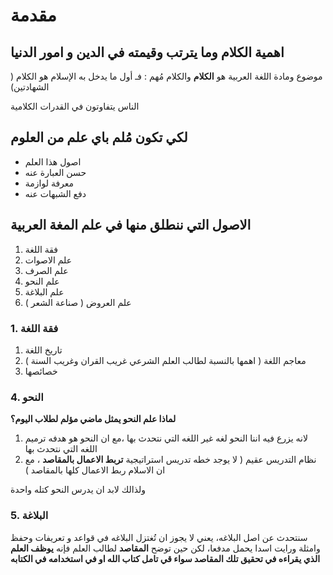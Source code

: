 # مقدمة
## اهمية الكلام وما يترتب وقيمته في الدين و امور الدنيا
موضوع ومادة اللغة العربية هو **الكلام**
والكلام مُهم : فـ أول ما يدخل به الإسلام هو الكلام ( الشهادتين) 

الناس يتفاوتون في القدرات الكلامية 

## لكي تكون مُلم باي علم من العلوم 
- اصول هذا العلم 
- حسن العبارة عنه 
- معرفة لوازمة
- دفع الشبهات عنه

## الاصول التي ننطلق منها في علم المغة العربية 
1. فقة اللغة
2. علم الاصوات
3. علم الصرف
4.  علم النحو
5. علم البلاغة 
6. علم العروض ( صناعة الشعر ) 

### 1. فقة اللغة
1. تاريخ اللغة
2. معاجم اللغة ( اهمها بالنسبة لطالب العلم الشرعي غريب القران وغريب السنة ) 
3. خصائصها

### 4. النحو 

**لماذا علم النحو يمثل ماضي مؤلم لطلاب اليوم؟**
1. لانه يزرع فيه اننا النحو لغه غير اللغه التي نتحدث بها ،مع ان النحو هو هدفه ترميم اللغه التي نتحدث بها
2. نظام التدريس عقيم ( لا يوجد خطه تدريس استراتيجية **تربط الاعمال بالمقاصد** ، مع ان الاسلام ربط الاعمال كلها بالمقاصد ) 

ولذالك لابد ان يدرس النحو كتله واحدة 


### 5. البلاغة
سنتحدث عن اصل البلاغه، يعني لا يجوز ان تُغتزل البلاغه في قواعد و تعريفات وحفظ وامثلة ورايت اسدا يحمل مدفعا، لكن حين توضح **المقاصد** لطالب العلم فإنه **يوظف العلم الذي يقراءه في تحقيق تلك المقاصد سواء قي تامل كتاب الله او في استخدامه في الكتابه**
